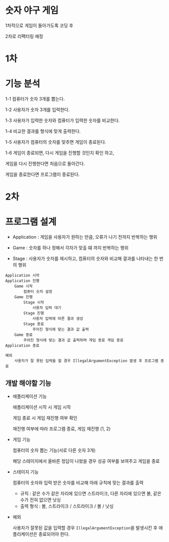 # 숫자 야구 게임

1차적으로 게임이 돌아가도록 코딩 후

2차로 리팩터링 예정

# 1차

# 기능 분석

1-1 컴퓨터가 숫자 3개를 뽑는다.

1-2 사용자가 숫자 3개를 입력한다.

1-3 사용자가 입력한 숫자와 컴퓨터가 입력한 숫자를 비교한다.

1-4 비교한 결과를 형식에 맞게 출력한다.

1-5 사용자가 컴퓨터의 숫자를 맞추면 게임이 종료된다.

1-6 게임이 종료되면, 다시 게임을 진행할 것인지 확인 하고,

게임을 다시 진행한다면 처음으로 돌아간다.

게임을 종료한다면 프로그램이 종료된다.

# 2차

# 프로그램 설계

* Application : 게임을 사용자가 원하는 만큼, 오류가 나기 전까지 반복하는 행위

* Game : 숫자를 하나 정해서 각자가 맞출 떄 까지 반복하는 행위

* Stage : 사용자가 숫자를 제시하고, 컴퓨터의 숫자와 비교해 결과를 나타내는 한 번의 행위

```
Application 시작
Application 진행
    Game 시작
        컴퓨터 숫자 설정
    Game 진행
        Stage 시작
            사용자 입력 대기
        Stage 진행
            사용자 입력에 따른 결과 생성
        Stage 종료
            주어진 형식에 맞는 결과 값 출력
    Game 종료
        주어진 형식에 맞는 결과 값 출력하며 게임 종료 게임 종료
Application 종료

예외
    사용자가 잘 못된 입력을 할 경우 IllegalArgumentException 발생 후 프로그램 종료
```

## 개발 해야할 기능

* 애플리케이션 기능

  애플리케이션 시작 시 게임 시작

  게임 종료 시 게임 재진행 여부 확인

  재진행 여부에 따라 프로그램 종료, 게임 재진행 (1, 2)

* 게임 기능

  컴퓨터의 숫자 뽑는 기능(서로 다른 숫자 3개)

  해당 스테이지에서 올바른 정답이 나왔을 경우 성공 여부를 보여주고 게임을 종료

* 스테이지 기능

  컴퓨터의 숫자와 입력 받은 숫자를 비교해 아래 규칙에 맞는 결과를 출력

    * 규칙 : 같은 수가 같은 자리에 있으면 스트라이크, 다른 자리에 있으면 볼, 같은 수가 전혀 없으면 낫싱
    * 출력 형식 : 볼, 스트라이크 / 스트라이크 / 볼 / 낫싱

* 예외

  사용자가 잘못된 값을 입력할 경우 `IllegalArgumentException`을 발생시킨 후 애플리케이션은 종료되어야 한다.

